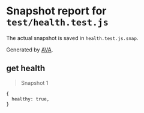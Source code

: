 # Snapshot report for `test/health.test.js`

The actual snapshot is saved in `health.test.js.snap`.

Generated by [AVA](https://avajs.dev).

## get health

> Snapshot 1

    {
      healthy: true,
    }
